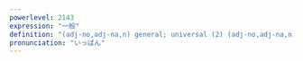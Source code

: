 ```yaml
---
powerlevel: 2143
expression: "一般"
definition: "(adj-no,adj-na,n) general; universal (2) (adj-no,adj-na,n) ordinary; average; common; non-celebrity (3) (adj-na,n) (arch) the same; no different; (just) as if"
pronunciation: "いっぱん"
---
```

